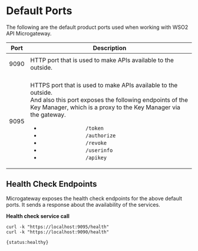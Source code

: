 # Default Ports

The following are the default product ports used when working with WSO2 API Microgateway.

<table>
<thead>
<tr class="header">
<th>Port</th>
<th>Description</th>
</tr>
</thead>
<tbody>
<tr class="odd">
<td><p>9090</p></td>
<td>HTTP port that is used to make APIs available to the outside.</td>
</tr>
<tr class="even">
<td>9095</td>
<td><p>HTTPS port that is used to make APIs available to the outside.<br />
And also this port exposes the following endpoints of the Key Manager, which is a proxy to the Key Manager via the gateway.</p>
<ul>
<li><code>               /token              </code></li>
<li><code>               /authorize              </code></li>
<li><code>               /revoke              </code></li>
<li><code>               /userinfo              </code></li>
<li><code>               /apikey              </code></li>
</ul></td>
</tr>
</tbody>
</table>

## Health Check Endpoints

Microgateway exposes the health check endpoints for the above default ports. It sends a response about the availability of the services.

**Health check service call**

``` text tab="Example"
curl -k "https://localhost:9095/health"
curl -k "https://localhost:9090/health"
```

``` text tab="Response"
{status:healthy}
```
